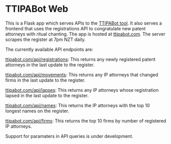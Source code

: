 # TTIPABot Web

This is a Flask app which serves APIs to the [TTIPABot tool](https://github.com/Tradeylouish/ttipabot). It also serves a frontend that uses the registrations API to congratulate new patent attorneys with ritual chanting. The app is hosted at [ttipabot.com](https://ttipabot.com). The server scrapes the register at 7pm NZT daily. 

The currently available API endpoints are: 

[ttipabot.com/api/registrations](https://ttipabot.com/api/registrations): This returns any newly registered patent attorneys in the last update to the register.

[ttipabot.com/api/movements](https://ttipabot.com/api/movements): This returns any IP attorneys that changed firms in the last update to the register.

[ttipabot.com/api/lapses](https://ttipabot.com/api/lapses): This returns any IP attorneys whose registration lapsed in the last update to the register.

[ttipabot.com/api/names](https://ttipabot.com/api/names): This returns the IP attorneys with the top 10 longest names on the register.

[ttipabot.com/api/firms](https://ttipabot.com/api/firms): This returns the top 10 firms by number of registered IP attorneys.

Support for paramaters in API queries is under development.